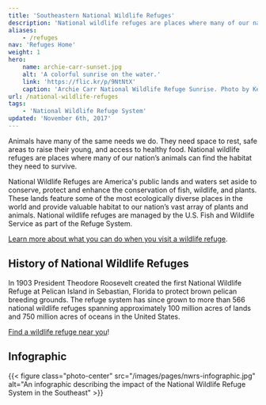 ```yaml
---
title: 'Southeastern National Wildlife Refuges'
description: 'National wildlife refuges are places where many of our nation’s animals can find the habitat they need to survive.'
aliases:
    - /refuges
nav: 'Refuges Home'
weight: 1
hero:
    name: archie-carr-sunset.jpg
    alt: 'A colorful sunrise on the water.'
    link: 'https://flic.kr/p/9NtNtX'
    caption: 'Archie Carr National Wildlife Refuge Sunrise. Photo by Keenan Adams, USFWS.'
url: /national-wildlife-refuges
tags:
    - 'National Wildlife Refuge System'
updated: 'November 6th, 2017'
---
```


Animals have many of the same needs we do. They need space to rest, safe areas to raise their young, and access to healthy food.  National wildlife refuges are places where many of our nation’s animals can find the habitat they need to survive.

National Wildlife Refuges are America's public lands and waters set aside to conserve, protect and enhance the conservation of fish, wildlife, and plants. These lands feature some of the most ecologically diverse places in the world and provide valuable habitat to our nation’s vast array of plants and animals. National wildlife refuges are managed by the U.S. Fish and Wildlife Service as part of the Refuge System.

[Learn more about what you can do when you visit a wildlife refuge](/national-wildlife-refuges/visitor-activities/).

## History of National Wildlife Refuges

In 1903 President Theodore Roosevelt created the first National Wildlife Refuge at Pelican Island in Sebastian, Florida to protect brown pelican breeding grounds. The refuge system has since grown to more than 566 national wildlife refuges spanning approximately 100 million acres of lands and 750 million acres of oceans in the United States.

[Find a wildlife refuge near you](/map/?search=National+Wildlife+Refuge)!

## Infographic

{{< figure class="photo-center" src="/images/pages/nwrs-infographic.jpg" alt="An infographic describing the impact of the National Wildlife Refuge System in the Southeast" >}}
